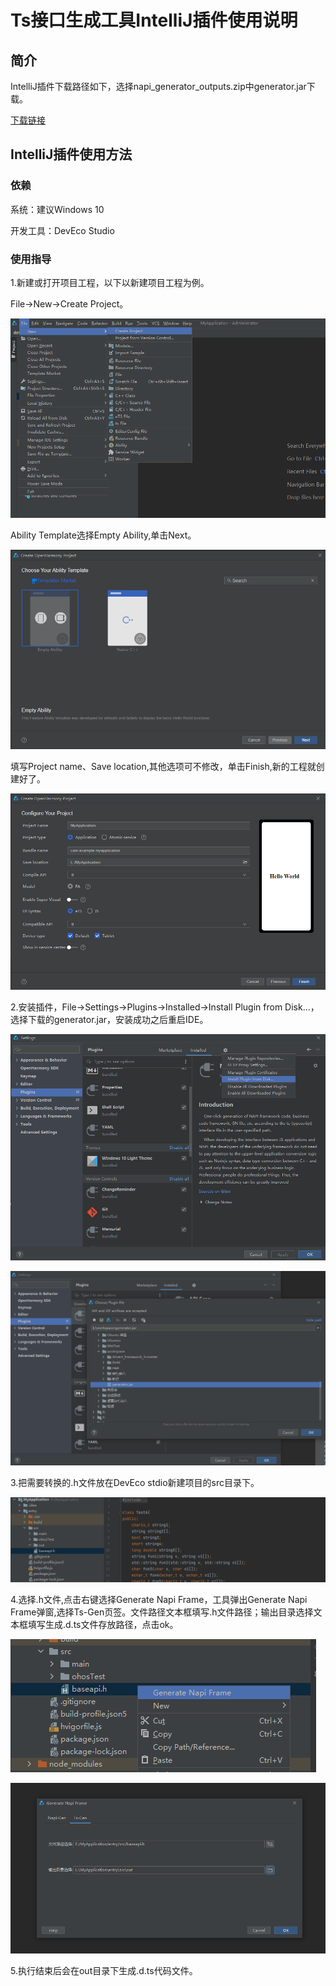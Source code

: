 # Ts接口生成工具IntelliJ插件使用说明

## 简介

IntelliJ插件下载路径如下，选择napi_generator_outputs.zip中generator.jar下载。

[下载链接](http://ftp.kaihongdigi.com:5000/fsdownload/mKjfCmPjk/generator_outputs_NAPI_0930)               

## IntelliJ插件使用方法

### 依赖

系统：建议Windows 10

开发工具：DevEco Studio

### 使用指导

1.新建或打开项目工程，以下以新建项目工程为例。

File->New->Create Project。

![](../../../figures/DevEco_step_newFile.png)

Ability Template选择Empty Ability,单击Next。

![](../../../figures/DevEco_step_firstNext.png)

填写Project name、Save location,其他选项可不修改，单击Finish,新的工程就创建好了。

![](../../../figures/DevEco_step_finish.png)

2.安装插件，File->Settings->Plugins->Installed->Install Plugin from Disk...，选择下载的generator.jar，安装成功之后重启IDE。

![](../../../figures/DevEco_step_pluginsOk.png)

![](../../../figures/DevEco_step_napiPlugins.png)

3.把需要转换的.h文件放在DevEco stdio新建项目的src目录下。

![](../../../figures/DevEco_step_ts.png)

4.选择.h文件,点击右键选择Generate Napi Frame，工具弹出Generate Napi Frame弹窗,选择Ts-Gen页签。文件路径文本框填写.h文件路径；输出目录选择文本框填写生成.d.ts文件存放路径，点击ok。

![](../../../figures/DevEco_step_tsGenerate.png)

![](../../../figures/DevEco_step_ts_ok.png)

5.执行结束后会在out目录下生成.d.ts代码文件。
